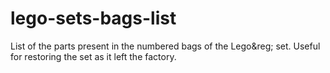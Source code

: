 # lego-sets-bags-list
List of the parts present in the numbered bags of the Lego&amp;reg; set. Useful for restoring the set as it left the factory.
